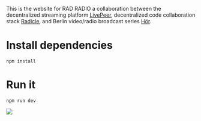 This is the website for RAD RADIO a collaboration between the decentralized streaming platform <a href="https://livepeer.org/" target="_blank">LivePeer</a>, decentralized code collaboration stack <a href="https://radicle.xyz/" target="_blank">Radicle</a>, and Berlin video/radio broadcast series <a href="https://hoerberlin.com/" target="_blank">Hör</a>.

# Install dependencies

`npm install`

# Run it

`npm run dev`

<img src="https://bafybeica6dblnd4kqqomek4vd7ktksmkkkjf33nnlvhvxmqhqdqqkv2wxa.ipfs.nftstorage.link/">
 